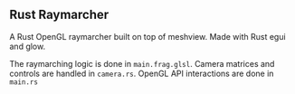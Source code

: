 ## Rust Raymarcher

A Rust OpenGL raymarcher built on top of meshview. Made with Rust egui and glow. 



The raymarching logic is done in `main.frag.glsl`. Camera matrices and controls are handled in `camera.rs`. OpenGL API interactions are done in `main.rs`